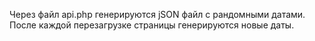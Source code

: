 Через файл api.php генерируются jSON файл с рандомными датами. После каждой перезагрузке страницы генерируются новые даты.
